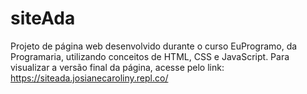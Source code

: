 # siteAda
Projeto de página web desenvolvido durante o curso EuProgramo, da Programaria,  utilizando conceitos de HTML, CSS e JavaScript.
Para visualizar a versão final da página, acesse pelo link: https://siteada.josianecaroliny.repl.co/

